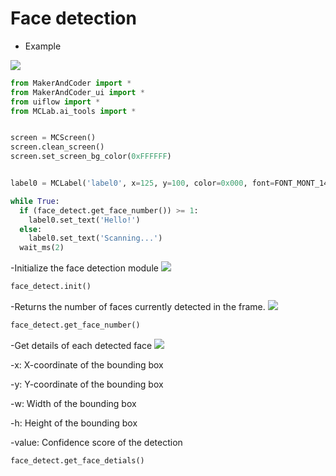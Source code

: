 # Face detection

- Example
<img class="blockly_svg" src="https://makerandcoder.com/MCLab/blockly/aitools/ex.svg">

```python
from MakerAndCoder import *
from MakerAndCoder_ui import *
from uiflow import *
from MCLab.ai_tools import *


screen = MCScreen()
screen.clean_screen()
screen.set_screen_bg_color(0xFFFFFF)


label0 = MCLabel('label0', x=125, y=100, color=0x000, font=FONT_MONT_14, parent=None)

while True:
  if (face_detect.get_face_number()) >= 1:
    label0.set_text('Hello!')
  else:
    label0.set_text('Scanning...')
  wait_ms(2)
```

-Initialize the face detection module
<img class="blockly_svg" src="https://makerandcoder.com/MCLab/blockly/aitools/1.svg">
```python
face_detect.init()
```

-Returns the number of faces currently detected in the frame.
<img class="blockly_svg" src="https://makerandcoder.com/MCLab/blockly/aitools/2.svg">

```python
face_detect.get_face_number()
```

-Get details of each detected face
<img class="blockly_svg" src="https://makerandcoder.com/MCLab/blockly/aitools/3.svg">

  -x: X-coordinate of the bounding box
  
  -y: Y-coordinate of the bounding box
  
  -w: Width of the bounding box
  
  -h: Height of the bounding box
  
  -value: Confidence score of the detection
  

```python
face_detect.get_face_detials()
```
